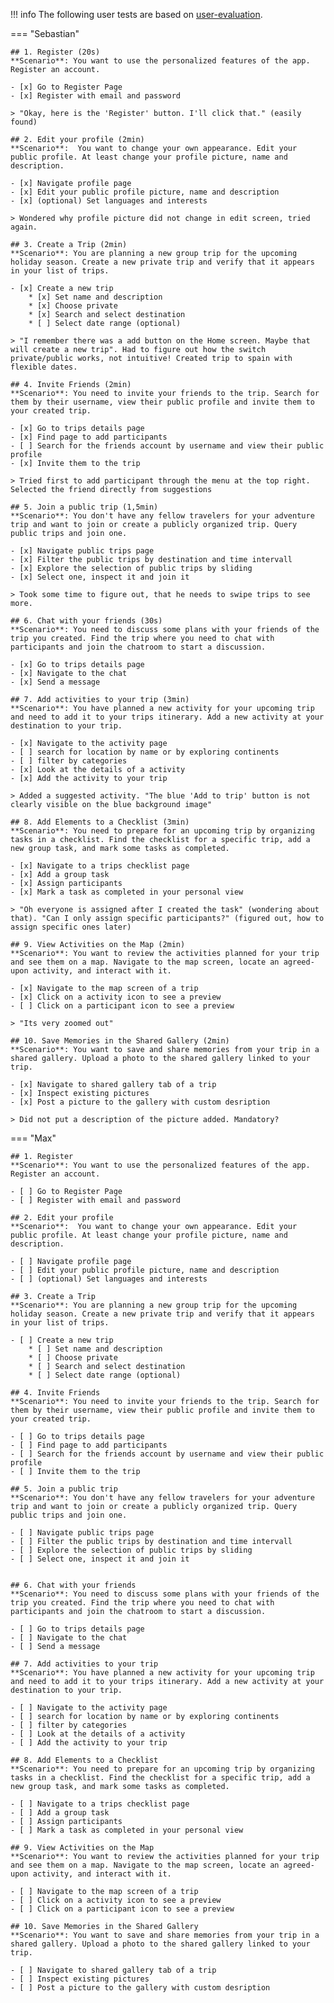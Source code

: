!!! info
    The following user tests are based on [user-evaluation](../user-research/user-evaluation.md).

=== "Sebastian"

    ## 1. Register (20s)
    **Scenario**: You want to use the personalized features of the app. Register an account.

    - [x] Go to Register Page
    - [x] Register with email and password

    > "Okay, here is the 'Register' button. I'll click that." (easily found)

    ## 2. Edit your profile (2min)
    **Scenario**:  You want to change your own appearance. Edit your public profile. At least change your profile picture, name and description.

    - [x] Navigate profile page
    - [x] Edit your public profile picture, name and description
    - [x] (optional) Set languages and interests

    > Wondered why profile picture did not change in edit screen, tried again.

    ## 3. Create a Trip (2min)
    **Scenario**: You are planning a new group trip for the upcoming holiday season. Create a new private trip and verify that it appears in your list of trips.

    - [x] Create a new trip
        * [x] Set name and description
        * [x] Choose private
        * [x] Search and select destination
        * [ ] Select date range (optional)

    > "I remember there was a add button on the Home screen. Maybe that will create a new trip". Had to figure out how the switch private/public works, not intuitive! Created trip to spain with flexible dates.

    ## 4. Invite Friends (2min)
    **Scenario**: You need to invite your friends to the trip. Search for them by their username, view their public profile and invite them to your created trip.

    - [x] Go to trips details page
    - [x] Find page to add participants
    - [ ] Search for the friends account by username and view their public profile
    - [x] Invite them to the trip

    > Tried first to add participant through the menu at the top right. Selected the friend directly from suggestions

    ## 5. Join a public trip (1,5min)
    **Scenario**: You don't have any fellow travelers for your adventure trip and want to join or create a publicly organized trip. Query public trips and join one.

    - [x] Navigate public trips page
    - [x] Filter the public trips by destination and time intervall
    - [x] Explore the selection of public trips by sliding
    - [x] Select one, inspect it and join it

    > Took some time to figure out, that he needs to swipe trips to see more.

    ## 6. Chat with your friends (30s)
    **Scenario**: You need to discuss some plans with your friends of the trip you created. Find the trip where you need to chat with participants and join the chatroom to start a discussion.

    - [x] Go to trips details page
    - [x] Navigate to the chat
    - [x] Send a message

    ## 7. Add activities to your trip (3min)
    **Scenario**: You have planned a new activity for your upcoming trip and need to add it to your trips itinerary. Add a new activity at your destination to your trip.

    - [x] Navigate to the activity page
    - [ ] search for location by name or by exploring continents
    - [ ] filter by categories
    - [x] Look at the details of a activity
    - [x] Add the activity to your trip

    > Added a suggested activity. "The blue 'Add to trip' button is not clearly visible on the blue background image"

    ## 8. Add Elements to a Checklist (3min)
    **Scenario**: You need to prepare for an upcoming trip by organizing tasks in a checklist. Find the checklist for a specific trip, add a new group task, and mark some tasks as completed.

    - [x] Navigate to a trips checklist page
    - [x] Add a group task
    - [x] Assign participants
    - [x] Mark a task as completed in your personal view

    > "Oh everyone is assigned after I created the task" (wondering about that). "Can I only assign specific participants?" (figured out, how to assign specific ones later)

    ## 9. View Activities on the Map (2min)
    **Scenario**: You want to review the activities planned for your trip and see them on a map. Navigate to the map screen, locate an agreed-upon activity, and interact with it.

    - [x] Navigate to the map screen of a trip
    - [x] Click on a activity icon to see a preview
    - [ ] Click on a participant icon to see a preview

    > "Its very zoomed out"

    ## 10. Save Memories in the Shared Gallery (2min)
    **Scenario**: You want to save and share memories from your trip in a shared gallery. Upload a photo to the shared gallery linked to your trip.

    - [x] Navigate to shared gallery tab of a trip
    - [x] Inspect existing pictures
    - [x] Post a picture to the gallery with custom desription

    > Did not put a description of the picture added. Mandatory?

=== "Max"

    ## 1. Register
    **Scenario**: You want to use the personalized features of the app. Register an account.

    - [ ] Go to Register Page
    - [ ] Register with email and password

    ## 2. Edit your profile
    **Scenario**:  You want to change your own appearance. Edit your public profile. At least change your profile picture, name and description.

    - [ ] Navigate profile page
    - [ ] Edit your public profile picture, name and description
    - [ ] (optional) Set languages and interests

    ## 3. Create a Trip
    **Scenario**: You are planning a new group trip for the upcoming holiday season. Create a new private trip and verify that it appears in your list of trips.

    - [ ] Create a new trip
        * [ ] Set name and description
        * [ ] Choose private
        * [ ] Search and select destination
        * [ ] Select date range (optional)

    ## 4. Invite Friends
    **Scenario**: You need to invite your friends to the trip. Search for them by their username, view their public profile and invite them to your created trip.

    - [ ] Go to trips details page
    - [ ] Find page to add participants
    - [ ] Search for the friends account by username and view their public profile
    - [ ] Invite them to the trip

    ## 5. Join a public trip
    **Scenario**: You don't have any fellow travelers for your adventure trip and want to join or create a publicly organized trip. Query public trips and join one.

    - [ ] Navigate public trips page
    - [ ] Filter the public trips by destination and time intervall
    - [ ] Explore the selection of public trips by sliding
    - [ ] Select one, inspect it and join it


    ## 6. Chat with your friends
    **Scenario**: You need to discuss some plans with your friends of the trip you created. Find the trip where you need to chat with participants and join the chatroom to start a discussion.

    - [ ] Go to trips details page
    - [ ] Navigate to the chat
    - [ ] Send a message

    ## 7. Add activities to your trip
    **Scenario**: You have planned a new activity for your upcoming trip and need to add it to your trips itinerary. Add a new activity at your destination to your trip.

    - [ ] Navigate to the activity page
    - [ ] search for location by name or by exploring continents
    - [ ] filter by categories
    - [ ] Look at the details of a activity
    - [ ] Add the activity to your trip

    ## 8. Add Elements to a Checklist
    **Scenario**: You need to prepare for an upcoming trip by organizing tasks in a checklist. Find the checklist for a specific trip, add a new group task, and mark some tasks as completed.

    - [ ] Navigate to a trips checklist page
    - [ ] Add a group task
    - [ ] Assign participants
    - [ ] Mark a task as completed in your personal view

    ## 9. View Activities on the Map
    **Scenario**: You want to review the activities planned for your trip and see them on a map. Navigate to the map screen, locate an agreed-upon activity, and interact with it.

    - [ ] Navigate to the map screen of a trip
    - [ ] Click on a activity icon to see a preview
    - [ ] Click on a participant icon to see a preview

    ## 10. Save Memories in the Shared Gallery
    **Scenario**: You want to save and share memories from your trip in a shared gallery. Upload a photo to the shared gallery linked to your trip.

    - [ ] Navigate to shared gallery tab of a trip
    - [ ] Inspect existing pictures
    - [ ] Post a picture to the gallery with custom desription
